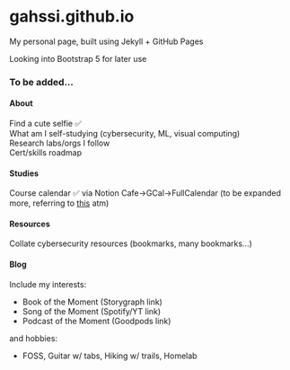 # gahssi.github.io

My personal page, built using Jekyll + GitHub Pages

Looking into Bootstrap 5 for later use

### To be added...

#### About
Find a cute selfie ✅  
What am I self-studying (cybersecurity, ML, visual computing)  
Research labs/orgs I follow  
Cert/skills roadmap

#### Studies
Course calendar ✅ via Notion Cafe->GCal->FullCalendar (to be expanded more, referring to [this](https://fullcalendar.io/docs) atm)

#### Resources
Collate cybersecurity resources (bookmarks, many bookmarks...)

#### Blog
Include my interests:
* Book of the Moment (Storygraph link)
* Song of the Moment (Spotify/YT link)
* Podcast of the Moment (Goodpods link)

and hobbies:
* FOSS, Guitar w/ tabs, Hiking w/ trails, Homelab
